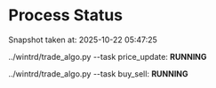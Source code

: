 # Process Status

Snapshot taken at: 2025-10-22 05:47:25

../wintrd/trade_algo.py --task price_update: **RUNNING**

../wintrd/trade_algo.py --task buy_sell: **RUNNING**

